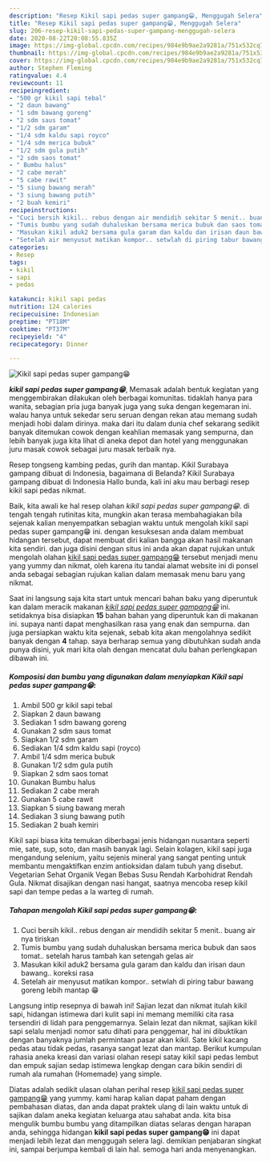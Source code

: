 ```yaml
---
description: "Resep Kikil sapi pedas super gampang😁, Menggugah Selera"
title: "Resep Kikil sapi pedas super gampang😁, Menggugah Selera"
slug: 206-resep-kikil-sapi-pedas-super-gampang-menggugah-selera
date: 2020-08-22T20:08:55.835Z
image: https://img-global.cpcdn.com/recipes/984e9b9ae2a9281a/751x532cq70/kikil-sapi-pedas-super-gampang😁-foto-resep-utama.jpg
thumbnail: https://img-global.cpcdn.com/recipes/984e9b9ae2a9281a/751x532cq70/kikil-sapi-pedas-super-gampang😁-foto-resep-utama.jpg
cover: https://img-global.cpcdn.com/recipes/984e9b9ae2a9281a/751x532cq70/kikil-sapi-pedas-super-gampang😁-foto-resep-utama.jpg
author: Stephen Fleming
ratingvalue: 4.4
reviewcount: 11
recipeingredient:
- "500 gr kikil sapi tebal"
- "2 daun bawang"
- "1 sdm bawang goreng"
- "2 sdm saus tomat"
- "1/2 sdm garam"
- "1/4 sdm kaldu sapi royco"
- "1/4 sdm merica bubuk"
- "1/2 sdm gula putih"
- "2 sdm saos tomat"
- " Bumbu halus"
- "2 cabe merah"
- "5 cabe rawit"
- "5 siung bawang merah"
- "3 siung bawang putih"
- "2 buah kemiri"
recipeinstructions:
- "Cuci bersih kikil.. rebus dengan air mendidih sekitar 5 menit.. buang air nya tiriskan"
- "Tumis bumbu yang sudah duhaluskan bersama merica bubuk dan saos tomat.. setelah harus tambah kan setengah gelas air"
- "Masukan kikil aduk2 bersama gula garam dan kaldu dan irisan daun bawang.. koreksi rasa"
- "Setelah air menyusut matikan kompor.. setwlah di piring tabur bawang goreng lebih mantap 😁"
categories:
- Resep
tags:
- kikil
- sapi
- pedas

katakunci: kikil sapi pedas 
nutrition: 124 calories
recipecuisine: Indonesian
preptime: "PT18M"
cooktime: "PT37M"
recipeyield: "4"
recipecategory: Dinner

---
```



![Kikil sapi pedas super gampang😁](https://img-global.cpcdn.com/recipes/984e9b9ae2a9281a/751x532cq70/kikil-sapi-pedas-super-gampang😁-foto-resep-utama.jpg)

<b><i>kikil sapi pedas super gampang😁</i></b>, Memasak adalah bentuk kegiatan yang menggembirakan dilakukan oleh berbagai komunitas. tidaklah hanya para wanita, sebagian pria juga banyak juga yang suka dengan kegemaran ini. walau hanya untuk sekedar seru seruan dengan rekan atau memang sudah menjadi hobi dalam dirinya. maka dari itu dalam dunia chef sekarang sedikit banyak ditemukan cowok dengan keahlian memasak yang sempurna, dan lebih banyak juga kita lihat di aneka depot dan hotel yang menggunakan juru masak cowok sebagai juru masak terbaik nya.

Resep tongseng kambing pedas, gurih dan mantap. Kikil Surabaya gampang dibuat di Indonesia, bagaimana di Belanda? Kikil Surabaya gampang dibuat di Indonesia Hallo bunda, kali ini aku mau berbagi resep kikil sapi pedas nikmat.

Baik, kita awali ke hal resep olahan <i>kikil sapi pedas super gampang😁</i>. di tengah tengah rutinitas kita, mungkin akan terasa membahagiakan bila sejenak kalian menyempatkan sebagian waktu untuk mengolah kikil sapi pedas super gampang😁 ini. dengan kesuksesan anda dalam membuat hidangan tersebut, dapat membuat diri kalian bangga akan hasil makanan kita sendiri. dan juga disini dengan situs ini anda akan dapat rujukan untuk mengolah olahan <u>kikil sapi pedas super gampang😁</u> tersebut menjadi menu yang yummy dan nikmat, oleh karena itu tandai alamat website ini di ponsel anda sebagai sebagian rujukan kalian dalam memasak menu baru yang nikmat.


Saat ini langsung saja kita start untuk mencari bahan baku yang diperuntuk kan dalam meracik makanan <u><i>kikil sapi pedas super gampang😁</i></u> ini. setidaknya bisa disiapkan <b>15</b> bahan bahan yang diperuntuk kan di makanan ini. supaya nanti dapat menghasilkan rasa yang enak dan sempurna. dan juga persiapkan waktu kita sejenak, sebab kita akan mengolahnya sedikit banyak dengan <b>4</b> tahap. saya berharap semua yang dibutuhkan sudah anda punya disini, yuk mari kita olah dengan mencatat dulu bahan perlengkapan dibawah ini.

<!--inarticleads1-->

##### Komposisi dan bumbu yang digunakan dalam menyiapkan Kikil sapi pedas super gampang😁:

1. Ambil 500 gr kikil sapi tebal
1. Siapkan 2 daun bawang
1. Sediakan 1 sdm bawang goreng
1. Gunakan 2 sdm saus tomat
1. Siapkan 1/2 sdm garam
1. Sediakan 1/4 sdm kaldu sapi (royco)
1. Ambil 1/4 sdm merica bubuk
1. Gunakan 1/2 sdm gula putih
1. Siapkan 2 sdm saos tomat
1. Gunakan  Bumbu halus
1. Sediakan 2 cabe merah
1. Gunakan 5 cabe rawit
1. Siapkan 5 siung bawang merah
1. Sediakan 3 siung bawang putih
1. Sediakan 2 buah kemiri


Kikil sapi biasa kita temukan diberbagai jenis hidangan nusantara seperti mie, sate, sup, soto, dan masih banyak lagi. Selain kolagen, kikil sapi juga mengandung selenium, yaitu sejenis mineral yang sangat penting untuk membantu mengaktifkan enzim antioksidan dalam tubuh yang disebut. Vegetarian Sehat Organik Vegan Bebas Susu Rendah Karbohidrat Rendah Gula. Nikmat disajikan dengan nasi hangat, saatnya mencoba resep kikil sapi dan tempe pedas a la warteg di rumah. 

<!--inarticleads2-->

##### Tahapan mengolah Kikil sapi pedas super gampang😁:

1. Cuci bersih kikil.. rebus dengan air mendidih sekitar 5 menit.. buang air nya tiriskan
1. Tumis bumbu yang sudah duhaluskan bersama merica bubuk dan saos tomat.. setelah harus tambah kan setengah gelas air
1. Masukan kikil aduk2 bersama gula garam dan kaldu dan irisan daun bawang.. koreksi rasa
1. Setelah air menyusut matikan kompor.. setwlah di piring tabur bawang goreng lebih mantap 😁


Langsung intip resepnya di bawah ini! Sajian lezat dan nikmat itulah kikil sapi, hidangan istimewa dari kulit sapi ini memang memiliki cita rasa tersendiri di lidah para penggemarnya. Selain lezat dan nikmat, sajikan kikil sapi selalu menjadi nomor satu dihati para penggemar, hal ini dibuktikan dengan banyaknya jumlah permintaan pasar akan kikil. Sate kikil kacang pedas atau tidak pedas, rasanya sangat lezat dan mantap. Berikut kumpulan rahasia aneka kreasi dan variasi olahan resepi satay kikil sapi pedas lembut dan empuk sajian sedap istimewa lengkap dengan cara bikin sendiri di rumah ala rumahan (Homemade) yang simple. 

Diatas adalah sedikit ulasan olahan perihal resep <u>kikil sapi pedas super gampang😁</u> yang yummy. kami harap kalian dapat paham dengan pembahasan diatas, dan anda dapat praktek ulang di lain waktu untuk di sajikan dalam aneka kegiatan keluarga atau sahabat anda. kita bisa mengulik bumbu bumbu yang ditampilkan diatas selaras dengan harapan anda, sehingga hidangan <b>kikil sapi pedas super gampang😁</b> ini dapat menjadi lebih lezat dan menggugah selera lagi. demikian penjabaran singkat ini, sampai berjumpa kembali di lain hal. semoga hari anda menyenangkan.
